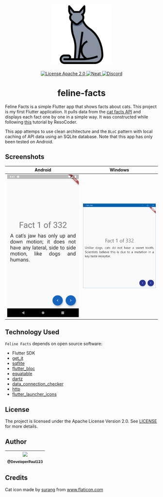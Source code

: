 <p align="center">
  
  <img src="images/cat.png" alt="logo" width=200/>
  
  <br>
  <br>
  
  <a href="https://www.apache.org/licenses/LICENSE-2.0.html">
    <img src="https://img.shields.io/badge/license-Apache 2.0-blue" alt="License Apache 2.0">
  </a>
  
  <a href="https://github.com/DeveloperPaul123/feline-facts/stargazers">
    <img src="https://img.shields.io/badge/Neat%20-👍-1EAEDB.svg" alt="Neat">
  </a>
  
  <a href="https://img.shields.io/discord/652515194572111872">
    <img alt="Discord" src="https://img.shields.io/discord/652515194572111872">
  </a>

</p>

<h1 align="center">
feline-facts
</h1>

Feline Facts is a simple Flutter app that shows facts about cats. This project is my first Flutter application. It pulls data from the [cat facts API](https://catfact.ninja) and displays each fact one by one in a simple way. It was constructed while following [this](https://www.youtube.com/watch?v=KjE2IDphA_U&list=PLB6lc7nQ1n4iYGE_khpXRdJkJEp9WOech) tutorial by ResoCoder.

This app attemps to use clean architecture and the `BLoC` pattern with local caching of API data using an SQLite database. Note that this app has only been tested on Android.

## Screenshots

| Android | Windows
|:---:| :---: |
|<img src="images/screenshots/screen1.png" width=400/>| <img src="images/screenshots/windows.png" width=400/> |

## Technology Used

`Feline Facts` depends on open source software:

* Flutter SDK
* [get_it](https://pub.dev/packages/get_it)
* [sqflite](https://pub.dev/packages/sqflite)
* [flutter_bloc](https://pub.dev/packages/flutter_bloc)
* [equatable](https://pub.dev/packages/equatable)
* [dartz](https://pub.dev/packages/dartz)
* [data_connection_checker](https://pub.dev/packages/data_connection_checker)
* [http](https://pub.dev/packages/http)
* [flutter_launcher_icons](https://pub.dev/packages/flutter_launcher_icons)

## License

The project is licensed under the Apache License Version 2.0. See [LICENSE](LICENSE) for more details.

## Author

| [<img src="https://avatars0.githubusercontent.com/u/6591180?s=460&v=4" width="100"><br><sub>@DeveloperPaul123</sub>](https://github.com/DeveloperPaul123) |
|:----:|

## Credits

Cat icon made by [surang](https://www.flaticon.com/authors/surang) from <a href="https://www.flaticon.com/" title="Flaticon"> www.flaticon.com</a>
